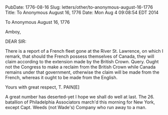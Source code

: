 PubDate: 1776-08-16
Slug: letters/other/to-anonymous-august-16-1776
Title: To Anonymous  August 16, 1776
Date: Mon Aug  4 09:08:54 EDT 2014

   To Anonymous  August 16, 1776

   Amboy,

   DEAR SIR:

   There is a report of a French fleet gone at the River St. Lawrence, on
   which I remark, that should the French possess themselves of Canada, they
   will claim according to the extension made by the British Crown. Query.
   Ought not the Congress to make a reclaim from the British Crown while
   Canada remains under that government, otherwise the claim will be made
   from the French, whereas it ought to be made from the English.

   Yours with great respect, T. PAIN[E]

   A great number has deserted-yet I hope we shall do well at last. The 26.
   batallion of Philadelphia Associators march'd this morning for New York,
   except Capt. Weeds (not Wade's) Company who run away to a man.

    
